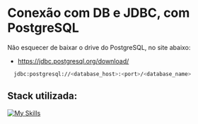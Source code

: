 # Conexão com DB e JDBC, com PostgreSQL

Não esquecer de baixar o drive do PostgreSQL, no site abaixo:
- https://jdbc.postgresql.org/download/

```bash
  jdbc:postgresql://<database_host>:<port>/<database_name>
```

## Stack utilizada:

[![My Skills](https://skillicons.dev/icons?i=java,postgres&perline=3)](https://skillicons.dev)
